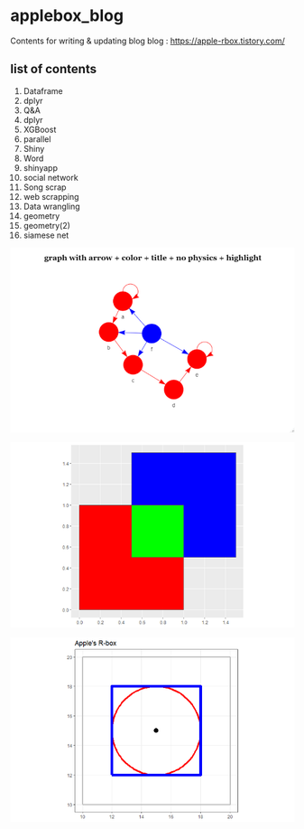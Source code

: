 # applebox_blog
Contents for writing & updating blog
blog : https://apple-rbox.tistory.com/

## list of contents
1) Dataframe
2) dplyr
3) Q&A
4) dplyr
5) XGBoost
6) parallel
7) Shiny
8) Word
9) shinyapp
10) social network
13) Song scrap
14) web scrapping
15) Data wrangling
16) geometry
17) geometry(2)
18) siamese net


![SAMPLE](https://github.com/JunmoNam/applebox_blog/blob/master/R/SAMPLE/10_SAMPLE10.png)


![SAMPLE](https://github.com/JunmoNam/applebox_blog/blob/master/R/SAMPLE/16_SAMPLE1.png)


![SAMPLE](https://github.com/JunmoNam/applebox_blog/blob/master/R/SAMPLE/16_SAMPLE2.png)
